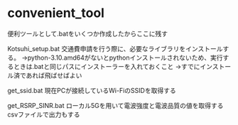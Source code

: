 # convenient_tool
便利ツールとして.batをいくつか作成したからここに残す

Kotsuhi_setup.bat
交通費申請を行う際に、必要なライブラリをインストールする。
→python-3.10.amd64がないとpythonインストールされないため、実行するときは.batと同じパスにインストーラーを入れておくこと
→すでにインストール済であれば飛ばせばよい

get_ssid.bat
現在PCが接続しているWi-FiのSSIDを取得する

get_RSRP_SINR.bat
ローカル5Gを用いて電波強度と電波品質の値を取得する
csvファイルで出力もする
